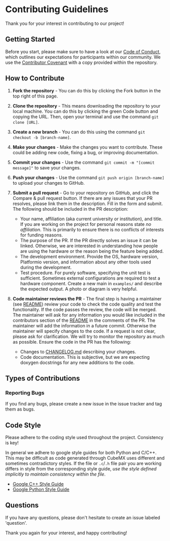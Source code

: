 # Contributing Guidelines

Thank you for your interest in contributing to our project!

## Getting Started

Before you start, please make sure to have a look at our [Code of
Conduct](./CODE_OF_CONDUCT.md), which outlines our expectations for participants
within our community. We use the
[Contributor Covenant](https://www.contributor-covenant.org) with a copy
provided within the repository.

## How to Contribute

1. **Fork the repository** - You can do this by clicking the Fork button in the
top right of this page.

2. **Clone the repository** - This means downloading the repository to your
local machine. You can do this by clicking the green Code button and copying the
URL. Then, open your terminal and use the command `git clone [URL]`.

3. **Create a new branch** - You can do this using the command `git checkout -b
[branch-name]`.

4. **Make your changes** - Make the changes you want to contribute. These could
be adding new code, fixing a bug, or improving documentation.

5. **Commit your changes** - Use the command `git commit -m "[commit message]"`
to save your changes.

6. **Push your changes** - Use the command `git push origin [branch-name]` to
upload your changes to GitHub.

7. **Submit a pull request** - Go to your repository on GitHub, and click the
Compare & pull request button. If there are any issues that your PR resolves,
please link them in the description. Fill in the form and submit. The following
should be included in the PR description:
   - Your name, affiliation (aka current university or institution), and title.
     If you are working on the project for personal reasons state *no
     affiliation*. This is primarily to ensure there is no conflicts of interests
     for funding reasons.
   - The purpose of the PR. If the PR directly solves an issue it can be linked.
     Otherwise, we are interested in understanding how people are using the hardware
     or the reason being the feature being added.
   - The development environment. Provide the OS, hardware version, Platformio
     version, and information about any other tools used during the development.
   - Test procedure. For purely software, specifying the unit test is sufficient.
     Sometimes external configurations are required to test a hardware component.
     Create a new main in `examples/` and describe the expected output. A photo or
     diagram is very helpful.

8. **Code maintainer reviews the PR** - The final step is having a maintainer (see [README](./README.md)) review your code to check the code quality and test the functionality. If the code passes the review, the code will be merged. The maintainer will ask for any information you would like included in the contributors section of the [README](./README.md) in the comments of the PR. The maintainer will add the information in a future commit. Otherwise the maintainer will specify changes to the code. If a request is not clear, please ask for clarification. We will try to monitor the repository as much as possible. Ensure the code in the PR has the following:
   - Changes to [CHANGELOG.md](./CHANGELOG.md) describing your changes.
   - Code documentation. This is subjective, but we are expecting doxygen docstrings for any new additions to the code.

## Types of Contributions

### Reporting Bugs

If you find any bugs, please create a new issue in the issue tracker and tag them as bugs.

### 

## Code Style

Please adhere to the coding style used throughout the project. Consistency is
key!

In general we adhere to google style guides for both Python and C/C++. This may be difficult as code generated through CubeMX uses different and sometimes contradictory styles. If the file or `.c`/`.h` file pair you are working differs in style from the corresponding style guide, *use the style defined implicitly to maintain consistency within the file*.

- [Google C++ Style Guide](https://google.github.io/styleguide/cppguide.html)
- [Google Python Style Guide](https://google.github.io/styleguide/pyguide.html)

## Questions

If you have any questions, please don't hesitate to create an issue labeled
'question'.

Thank you again for your interest, and happy contributing!